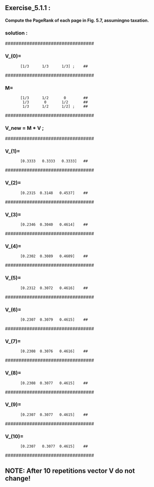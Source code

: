 ## Exercise_5.1.1 :

#### Compute the PageRank of each page in Fig. 5.7, assumingno taxation.

### solution :
#################################  
### V_(0)=                           
           [1/3      1/3      1/3] ;    ##
#################################

### M=                                
           [1/3      1/2       0        ##
            1/3       0       1/2       ##
            1/3      1/2      1/2] ;    ##
#################################
### V_new = M * V ;                     ##
#################################
### V_(1)=                            
           [0.3333   0.3333   0.3333]   ##
#################################
### V_(2)=                            
           [0.2315  0.3148   0.4537]    ##
#################################
### V_(3)=                            
           [0.2346  0.3040   0.4614]    ##
#################################
### V_(4)=                            
           [0.2302  0.3089   0.4609]    ##
#################################
### V_(5)=                            
           [0.2312  0.3072   0.4616]    ##
#################################
### V_(6)=                            
           [0.2307  0.3079   0.4615]    ##
#################################
### V_(7)=                            
           [0.2308  0.3076   0.4616]    ##
 #################################
### V_(8)=                          
           [0.2308  0.3077   0.4615]    ##
#################################
### V_(9)=                          
           [0.2307  0.3077   0.4615]    ##         
#################################
### V_(10)=                          
           [0.2307   0.3077  0.4615]    ##
#################################

## NOTE: After 10 repetitions vector V do not change!

